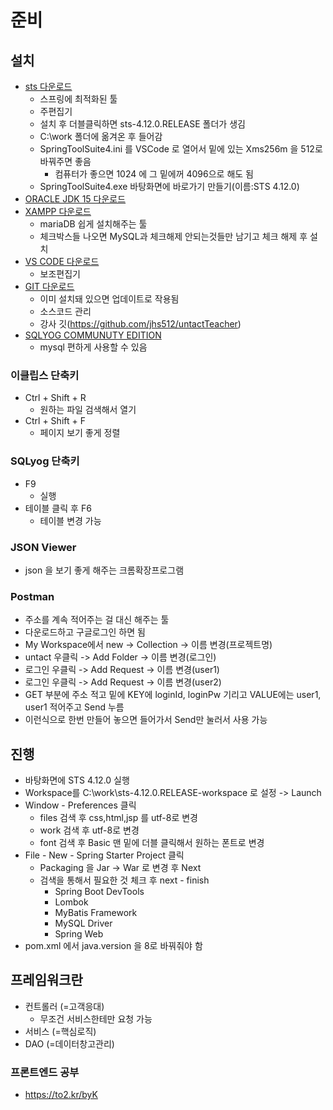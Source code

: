 # 준비

## 설치

* [sts 다운로드](https://spring.io/tools)
  * 스프링에 최적화된 툴
  * 주편집기
  * 설치 후 더블클릭하면 sts-4.12.0.RELEASE 폴더가 생김
  * C:\work 폴더에 옮겨온 후 들어감
  * SpringToolSuite4.ini 를 VSCode 로 열어서 밑에 있는 Xms256m 을 512로 바꿔주면 좋음
    * 컴퓨터가 좋으면 1024 에 그 밑에꺼 4096으로 해도 됨
  * SpringToolSuite4.exe 바탕화면에 바로가기 만들기(이름:STS 4.12.0)
* [ORACLE JDK 15 다운로드](https://www.oracle.com/kr/java/technologies/javase-downloads.html)
* [XAMPP 다운로드](https://www.apachefriends.org)
  * mariaDB 쉽게 설치해주는 툴
  * 체크박스들 나오면 MySQL과 체크해제 안되는것들만 남기고 체크 해제 후 설치
* [VS CODE 다운로드](https://code.visualstudio.com)
  * 보조편집기
* [GIT 다운로드](https://git-scm.com)
  * 이미 설치돼 있으면 업데이트로 작용됨
  * 소스코드 관리
  * 강사 깃(https://github.com/jhs512/untactTeacher)
* [SQLYOG COMMUNUTY EDITION](https://github.com/webyog/sqlyog-community/wiki/Downloads)
  * mysql 편하게 사용할 수 있음

### 이클립스 단축키

* Ctrl + Shift + R
  * 원하는 파일 검색해서 열기
* Ctrl + Shift + F
  * 페이지 보기 좋게 정렬

### SQLyog 단축키

* F9
  * 실행
* 테이블 클릭 후 F6
  * 테이블 변경 가능

### JSON Viewer

* json 을 보기 좋게 해주는 크롬확장프로그램

### Postman

* 주소를 계속 적어주는 걸 대신 해주는 툴
* 다운로드하고 구글로그인 하면 됨
* My Workspace에서 new -> Collection -> 이름 변경(프로젝트명)
* untact 우클릭 -> Add Folder -> 이름 변경(로그인)
* 로그인 우클릭 -> Add Request -> 이름 변경(user1)
* 로그인 우클릭 -> Add Request -> 이름 변경(user2)
* GET 부분에 주소 적고 밑에 KEY에 loginId, loginPw 기리고 VALUE에는 user1, user1 적어주고 Send 누름
* 이런식으로 한번 만들어 놓으면 들어가서 Send만 눌러서 사용 가능

## 진행

* 바탕화면에 STS 4.12.0 실행
* Workspace를 C:\work\sts-4.12.0.RELEASE-workspace 로 설정 -> Launch
* Window - Preferences 클릭
  * files 검색 후 css,html,jsp 를 utf-8로 변경
  * work 검색 후 utf-8로 변경
  * font 검색 후 Basic 맨 밑에 더블 클릭해서 원하는 폰트로 변경
* File - New - Spring Starter Project 클릭
  * Packaging 을 Jar -> War 로 변경 후 Next
  * 검색을 통해서 필요한 것 체크 후 next - finish
    * Spring Boot DevTools
    * Lombok
    * MyBatis Framework
    * MySQL Driver
    * Spring Web
* pom.xml 에서 java.version 을 8로 바꿔줘야 함

## 프레임워크란

* 컨트롤러 (=고객응대)
  * 무조건 서비스한테만 요청 가능
* 서비스 (=핵심로직)
* DAO (=데이터창고관리)

### 프론트엔드 공부

* https://to2.kr/byK

